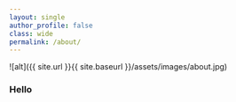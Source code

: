 ```yaml
---
layout: single
author_profile: false
class: wide
permalink: /about/
---
```

![alt]({{ site.url }}{{ site.baseurl }}/assets/images/about.jpg)

### Hello

